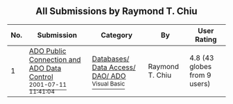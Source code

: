 ﻿<div align="center">

## All Submissions by Raymond T\. Chiu

</div>

No.  | Submission | Category | By   | User Rating
---- | ---------- | -------- | ---- | -----------
1 | [ADO Public Connection and ADO Data Control<br /><sup>2001-07-11 11:41:04</sup>](https://github.com/Planet-Source-Code/raymond-t-chiu-ado-public-connection-and-ado-data-control__1-24894) | [Databases/ Data Access/ DAO/ ADO<br /><sup>Visual Basic</sup>](../ByCategory/databases-data-access-dao-ado__1-6.md) | Raymond T\. Chiu | 4.8 (43 globes from 9 users)

